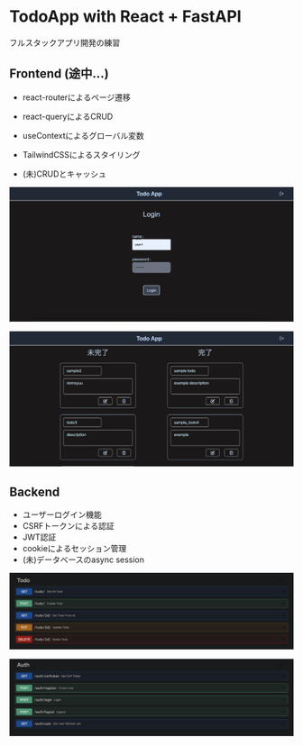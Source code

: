 # TodoApp with React + FastAPI

フルスタックアプリ開発の練習

## Frontend (途中...)

* react-routerによるページ遷移
* react-queryによるCRUD
* useContextによるグローバル変数
* TailwindCSSによるスタイリング

* (未)CRUDとキャッシュ

![](./imgs/top_page.png)


![](./imgs/todo_top.png)


## Backend

* ユーザーログイン機能
* CSRFトークンによる認証
* JWT認証
* cookieによるセッション管理
* (未)データベースのasync session

![](./imgs/FastAPI_Todo.png)

![](./imgs/FastAPI_Auth.png)